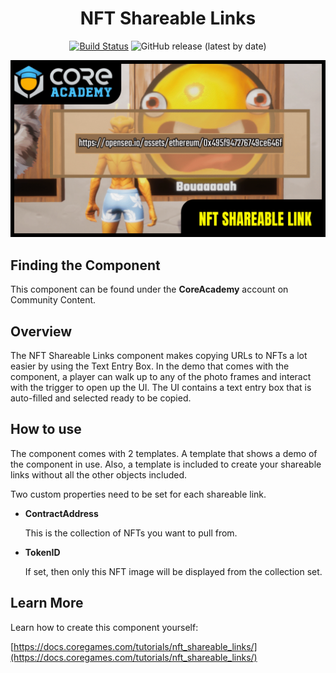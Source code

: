 <div align="center">

# NFT Shareable Links

[![Build Status](https://github.com/ManticoreGamesInc/CC-NFT-Shareable-Links/workflows/CI/badge.svg)](https://github.com/ManticoreGamesInc/CC-NFT-Shareable-Links/actions/workflows/ci.yml?query=workflow%3ACI%29)
![GitHub release (latest by date)](https://img.shields.io/github/v/release/ManticoreGamesInc/CC-NFT-Shareable-Links?style=plastic)

![Preview](/Screenshots/Main.png)

</div>

## Finding the Component

This component can be found under the **CoreAcademy** account on Community Content.

## Overview

The NFT Shareable Links component makes copying URLs to NFTs a lot easier by using the Text Entry Box. In the demo that comes with the component, a player can walk up to any of the photo frames and interact with the trigger to open up the UI. The UI contains a text entry box that is auto-filled and selected ready to be copied.

## How to use

The component comes with 2 templates. A template that shows a demo of the component in use. Also, a template is included to create your shareable links without all the other objects included.

Two custom properties need to be set for each shareable link.

- **ContractAddress**

  This is the collection of NFTs you want to pull from.

- **TokenID**

  If set, then only this NFT image will be displayed from the collection set.

## Learn More

Learn how to create this component yourself:

[https://docs.coregames.com/tutorials/nft_shareable_links/](https://docs.coregames.com/tutorials/nft_shareable_links/)

